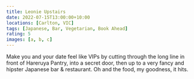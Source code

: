 ```yaml
---
title: Leonie Upstairs
date: 2022-07-15T13:00:00+10:00
locations: [Carlton, VIC]
tags: [Japanese, Bar, Vegetarian, Book Ahead]
rating: 5
images: [a, b, c]
---
```


Make you and your date feel like VIPs by cutting through the long line in front of Hareruya Pantry, into a secret door, then up to a very fancy and hipster Japanese bar & restaurant. Oh and the food, my goodness, it hits.